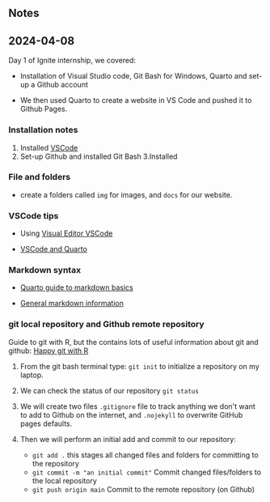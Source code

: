 ## Notes

## 2024-04-08

Day 1 of Ignite internship, we covered:

-   Installation of Visual Studio code, Git Bash for Windows, Quarto and set-up a Github account

-   We then used Quarto to create a website in VS Code and pushed it to Github Pages.

### Installation notes

1.  Installed [VSCode](https://code.visualstudio.com/)
2.  Set-up Github and installed Git Bash 3.Installed

### File and folders

-   create a folders called `img` for images, and `docs` for our website.

### VSCode tips

-   Using [Visual Editor VSCode](https://quarto.org/docs/visual-editor/vscode/)

-   [VSCode and Quarto](https://quarto.org/docs/tools/vscode.html#overview)

### Markdown syntax

-   [Quarto guide to markdown basics](https://quarto.org/docs/authoring/markdown-basics.html)

-   [General markdown information](https://ab604.github.io/library-r/markup-languages.html)

### git local repository and Github remote repository

Guide to git with R, but the contains lots of useful information about git and github: [Happy git with R](https://happygitwithr.com/)

1.  From the git bash terminal type: `git init` to initialize a repository on my laptop.

2.  We can check the status of our repository `git status`

3.  We will create two files `.gitignore` file to track anything we don't want to add to Github on the internet, and `.nojekyll` to overwrite GitHub pages defaults.

4.  Then we will perform an initial add and commit to our repository:

    -   `git add .` this stages all changed files and folders for committing to the repository
    -   `git commit -m "an initial commit"` Commit changed files/folders to the local repository
    -   `git push origin main` Commit to the remote repository (on Github)